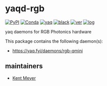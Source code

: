 # yaqd-rgb

[![PyPI](https://img.shields.io/pypi/v/yaqd-rgb)](https://pypi.org/project/yaqd-rgb)
[![Conda](https://img.shields.io/conda/vn/conda-forge/yaqd-rgb)](https://anaconda.org/conda-forge/yaqd-rgb)
[![yaq](https://img.shields.io/badge/framework-yaq-orange)](https://yaq.fyi/)
[![black](https://img.shields.io/badge/code--style-black-black)](https://black.readthedocs.io/)
[![ver](https://img.shields.io/badge/calver-YYYY.M.MICRO-blue)](https://calver.org/)
[![log](https://img.shields.io/badge/change-log-informational)](https://gitlab.com/yaq/yaqd-rgb/-/blob/main/CHANGELOG.md)

yaq daemons for RGB Photonics hardware

This package contains the following daemon(s):

- https://yaq.fyi/daemons/rgb-qmini

## maintainers

- [Kent Meyer](https://github.com/kameyer226)
